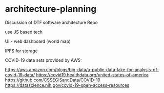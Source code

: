 # architecture-planning
Discussion of DTF software architecture Repo

use JS based tech

UI - web dashboard (world map)


IPFS for storage


COVID-19 data sets provided by AWS: 

https://aws.amazon.com/blogs/big-data/a-public-data-lake-for-analysis-of-covid-19-data/
https://covid19.healthdata.org/united-states-of-america
https://github.com/CSSEGISandData/COVID-19
https://datascience.nih.gov/covid-19-open-access-resources
